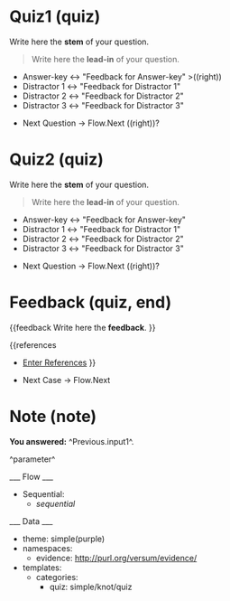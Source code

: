 # Quiz1 (quiz)

Write here the **stem** of your question.

> Write here the **lead-in** of your question.
+ Answer-key <-> "Feedback for Answer-key" >((right))
+ Distractor 1 <-> "Feedback for Distractor 1"
+ Distractor 2 <-> "Feedback for Distractor 2"
+ Distractor 3 <-> "Feedback for Distractor 3"

* Next Question -> Flow.Next ((right))?

# Quiz2 (quiz)

Write here the **stem** of your question.

> Write here the **lead-in** of your question.
+ Answer-key <-> "Feedback for Answer-key"
+ Distractor 1 <-> "Feedback for Distractor 1"
+ Distractor 2 <-> "Feedback for Distractor 2"
+ Distractor 3 <-> "Feedback for Distractor 3"

* Next Question -> Flow.Next ((right))?

# Feedback (quiz, end)

{{feedback
Write here the **feedback**.
}}

{{references
* [Enter References](References)
}}

* Next Case -> Flow.Next

# Note (note)

**You answered:** ^Previous.input1^.



^parameter^

___ Flow ___

* Sequential:
  * _sequential_

___ Data ___

* theme: simple(purple)
* namespaces:
  * evidence: http://purl.org/versum/evidence/
* templates:
  * categories:
    * quiz: simple/knot/quiz